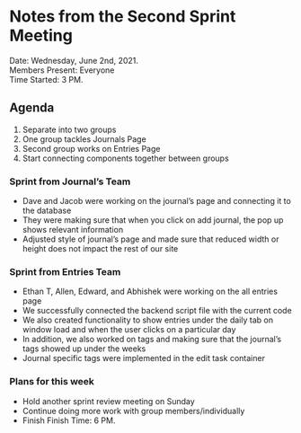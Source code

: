 # Notes from the Second Sprint Meeting
Date: Wednesday, June 2nd, 2021.      
Members Present: Everyone    
Time Started: 3 PM.   

## Agenda
1. Separate into two groups
2. One group tackles Journals Page
3. Second group works on Entries Page
4. Start connecting components together between groups

### Sprint from Journal’s Team
- Dave and Jacob were working on the journal’s page and connecting it to the database
- They were making sure that when you click on add journal, the pop up shows relevant information
- Adjusted style of journal’s page and made sure that reduced width or height does not impact the rest of our site

### Sprint from Entries Team
- Ethan T, Allen, Edward, and Abhishek were working on the all entries page
- We successfully connected the backend script file with the current code
- We also created functionality to show entries under the daily tab on window load and when the user clicks on a particular day
- In addition, we also worked on tags and making sure that the journal’s tags showed up under the weeks
- Journal specific tags were implemented in the edit task container
### Plans for this week
- Hold another sprint review meeting on Sunday
- Continue doing more work with group members/individually
- Finish 
Finish Time: 6 PM. 
